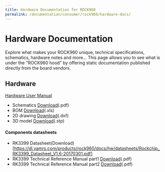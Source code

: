 ```yaml
---
title: Hardware Documentation for ROCK960
permalink: /documentation/consumer/rock960/hardware-docs/
---
```


# Hardware Documentation

Explore what makes your ROCK960 unique, technical specifications, schematics, hardware notes and more... This page allows you to see what is under the "ROCK960 hood" by offering static documentation published directly from the board vendors.

## Hardware

[Hardware User Manual](hardware-user-manual.md)

- Schematics [Download](https://dl.vamrs.com/products/rock960/docs/hw/rock960_sch_v1.1.pdf)(.pdf)
- BOM [Download](https://dl.vamrs.com/products/rock960/docs/hw/rock960_bom_v1.1.xls)(.xls)
- 2D drawing [Download](https://dl.vamrs.com/products/rock960/docs/hw/rock960_2d_drawing_v1.1.dxf)(.dxf)
- 3D model [Download](https://dl.vamrs.com/products/rock960/docs/hw/rock960_3d_model_v1.0.step.zip)(.stp)

#### Components datasheets

- RK3399 Datasheet(Download)[https://dl.vamrs.com/products/rock960/docs/hw/datasheets/Rockchip_RK3399_Datasheet_V1.6-20170301.pdf]
- RK3399 Technical Reference Manual part1 [Download](https://dl.vamrs.com/products/rock960/docs/hw/datasheets/Rockchip_RK3399TRM_V1.3_Part1.pdf)(.pdf)
- RK3399 Technical Reference Manual part2 [Download](https://dl.vamrs.com/products/rock960/docs/hw/datasheets/Rockchip_RK3399TRM_V1.3_Part2.pdf)(.pdf)
